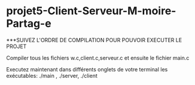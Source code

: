 # projet5-Client-Serveur-M-moire-Partag-e

***SUIVEZ L'ORDRE DE COMPILATION POUR POUVOIR EXECUTER LE PROJET

Compiler tous les fichiers w.c,client.c,serveur.c et ensuite le fichier main.c

Executez maintenant dans différents onglets de votre terminal les exécutables: ./main , ./server, ./client
